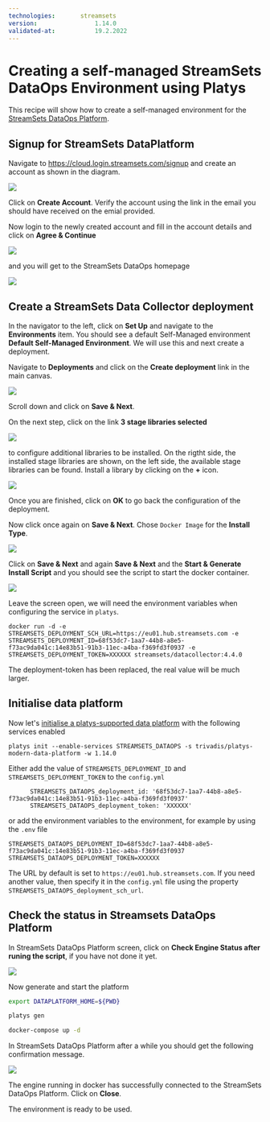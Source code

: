 ```yaml
---
technologies:      	streamsets
version:				1.14.0
validated-at:			19.2.2022
---
```


# Creating a self-managed StreamSets DataOps Environment using Platys

This recipe will show how to create a self-managed environment for the [StreamSets DataOps Platform](https://streamsets.com/products/dataops-platform/). 

## Signup for StreamSets DataPlatform 

Navigate to <https://cloud.login.streamsets.com/signup> and create an account as shown in the diagram. 

![](images/create-account.png)

Click on **Create Account**. Verify the account using the link in the email you should have received on the emial provided. 

Now login to the newly created account and fill in the account details and click on **Agree & Continue**

![](images/account-details.png)

and you will get to the StreamSets DataOps homepage

![](images/homepage.png)

## Create a StreamSets Data Collector deployment

In the navigator to the left, click on **Set Up** and navigate to the **Environments** item. You should see a default Self-Managed environment **Default Self-Managed Environment**. We will use this and next create a deployment. 

Navigate to **Deployments** and click on the **Create deployment** link in the main canvas.

![](images/new-deployment.png)

Scroll down and click on **Save & Next**.

On the next step, click on the link **3 stage libraries selected**

![](images/new-deployment-1.png)

to configure additional libraries to be installed. On the rigtht side, the installed stage libraries are shown, on the left side, the available stage libraries can be found. Install a library by clicking on the **+** icon.

![](images/new-deployment-1a.png)

Once you are finished, click on **OK** to go back the configuration of the deployment.

Now click once again on **Save & Next**. Chose `Docker Image` for the **Install Type**. 

![](images/new-deployment-2.png)

Click on **Save & Next** and again **Save & Next** and the **Start & Generate Install Script** and you should see the script to start the docker container.

![](images/new-deployment-3.png)

Leave the screen open, we will need the environment variables when configuring the service in `platys`.

```
docker run -d -e STREAMSETS_DEPLOYMENT_SCH_URL=https://eu01.hub.streamsets.com -e STREAMSETS_DEPLOYMENT_ID=68f53dc7-1aa7-44b8-a8e5-f73ac9da041c:14e83b51-91b3-11ec-a4ba-f369fd3f0937 -e STREAMSETS_DEPLOYMENT_TOKEN=XXXXXX streamsets/datacollector:4.4.0
```

The deployment-token has been replaced, the real value will be much larger.

## Initialise data platform

Now let's [initialise a platys-supported data platform](../documentation/getting-started) with the following services enabled

```
platys init --enable-services STREAMSETS_DATAOPS -s trivadis/platys-modern-data-platform -w 1.14.0
```

Either add the value of `STREAMSETS_DEPLOYMENT_ID` and `STREAMSETS_DEPLOYMENT_TOKEN` to the `config.yml`

```
      STREAMSETS_DATAOPS_deployment_id: '68f53dc7-1aa7-44b8-a8e5-f73ac9da041c:14e83b51-91b3-11ec-a4ba-f369fd3f0937'
      STREAMSETS_DATAOPS_deployment_token: 'XXXXXX'
```

or add the environment variables to the environment, for example by using the `.env` file

```
STREAMSETS_DATAOPS_DEPLOYMENT_ID=68f53dc7-1aa7-44b8-a8e5-f73ac9da041c:14e83b51-91b3-11ec-a4ba-f369fd3f0937
STREAMSETS_DATAOPS_DEPLOYMENT_TOKEN=XXXXXX
```

The URL by default is set to `https://eu01.hub.streamsets.com`. If you need another value, then specify it in the `config.yml` file using the property `STREAMSETS_DATAOPS_deployment_sch_url`.

## Check the status in Streamsets DataOps Platform

In StreamSets DataOps Platform screen, click on **Check Engine Status after runing the script**, if you have not done it yet. 

![](images/new-deployment-4.png)

Now generate and start the platform

```bash
export DATAPLATFORM_HOME=${PWD}

platys gen

docker-compose up -d
```

In StreamSets DataOps Platform after a while you should get the following confirmation message.

![](images/new-deployment-5.png)

The engine running in docker has successfully connected to the StreamSets DataOps Platform. Click on **Close**.

The environment is ready to be used.
